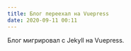 ```yaml
---
title: Блог переехал на Vuepress
date: 2020-09-11 00:11
---
```


Блог мигрировал с Jekyll на Vuepress.